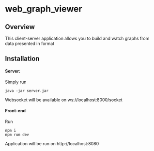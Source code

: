 # web_graph_viewer
## Overview
This client-server application allows you to build and watch graphs from data presented in format <x coord> <y coord>
## Installation
#### Server:
Simply run 
```
java -jar server.jar
```
Websocket will be available on ws://localhost:8000/socket
#### Front-end
Run
```
npm i
npm run dev
```
Application will be run on http://localhost:8080
